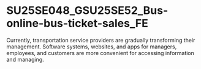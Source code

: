 # SU25SE048_GSU25SE52_Bus-online-bus-ticket-sales_FE
Currently, transportation service providers are gradually transforming their management. Software systems, websites, and apps for managers, employees, and customers are more convenient for accessing information and managing.
